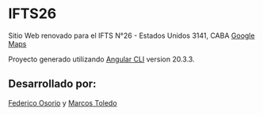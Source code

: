 # IFTS26
Sitio Web renovado para el IFTS N°26 - Estados Unidos 3141, CABA [Google Maps](https://maps.app.goo.gl/E68QyQavo3JGUk3y8)

Proyecto generado utilizando [Angular CLI](https://github.com/angular/angular-cli) version 20.3.3.

## Desarrollado por:
[Federico Osorio](https://www.linkedin.com/in/fedeosorio/) y [Marcos Toledo](https://www.linkedin.com/in/marcos-ezequiel-toledo-5244a9159/)
